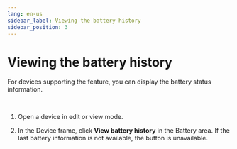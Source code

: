 ```yaml
---
lang: en-us
sidebar_label: Viewing the battery history
sidebar_position: 3
---
```


# Viewing the battery history

For devices supporting the feature, you can display the battery status
information.

 

1.  Open a device in edit or view mode.

2.  In the Device frame, click **View battery history** in the Battery
    area. If the last battery information is not available, the button
    is unavailable.
